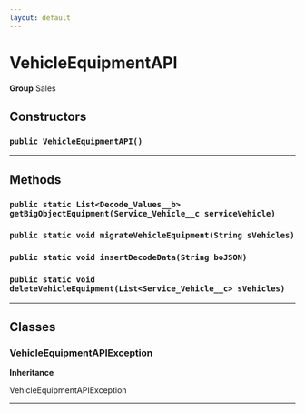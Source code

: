 ```yaml
---
layout: default
---
```

# VehicleEquipmentAPI



**Group** Sales

## Constructors
### `public VehicleEquipmentAPI()`
---
## Methods
### `public static List<Decode_Values__b> getBigObjectEquipment(Service_Vehicle__c serviceVehicle)`
### `public static void migrateVehicleEquipment(String sVehicles)`
### `public static void insertDecodeData(String boJSON)`
### `public static void deleteVehicleEquipment(List<Service_Vehicle__c> sVehicles)`
---
## Classes
### VehicleEquipmentAPIException

**Inheritance**

VehicleEquipmentAPIException


---
